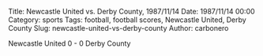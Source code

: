 Title: Newcastle United vs. Derby County, 1987/11/14
Date: 1987/11/14 00:00
Category: sports
Tags: football, football scores, Newcastle United, Derby County
Slug: newcastle-united-vs-derby-county
Author: carbonero


Newcastle United 0 - 0 Derby County
